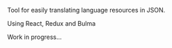
Tool for easily translating language resources in JSON.

Using React, Redux and Bulma

Work in progress...